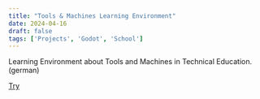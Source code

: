 ```yaml
---
title: "Tools & Machines Learning Environment"
date: 2024-04-16
draft: false
tags: ['Projects', 'Godot', 'School']
---
```



Learning Environment about Tools and Machines in Technical Education. (german)

[Try](https://ph181.github.io/werkzeuge/)
